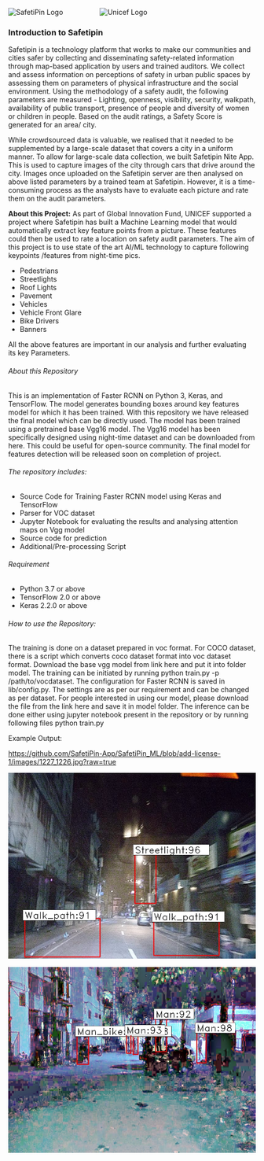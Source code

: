 <img src="https://safetipin.com/wp-content/uploads/2020/01/SafetiPin-Logo-1.png" alt="SafetiPin Logo" width="250" height="100" align="top">  &nbsp; &nbsp;&nbsp;&nbsp; &nbsp; &nbsp;&nbsp;&nbsp; &nbsp; &nbsp;&nbsp;&nbsp;  <img src="https://www.un.org/ruleoflaw/wp-content/uploads/2015/04/uniceflogo.png" alt="Unicef Logo" width="200" height="200">

###  Introduction to Safetipin

Safetipin is a technology platform that works to make our communities and cities safer by collecting and disseminating safety-related information through map-based application by users and trained auditors. We collect and assess information on perceptions of safety in urban public spaces by assessing them on parameters of physical infrastructure and the social environment. Using the methodology of a safety audit, the following parameters are measured - Lighting, openness, visibility, security, walkpath, availability of public transport, presence of people and diversity of women or children in people. Based on the audit ratings, a Safety Score is generated for an area/ city.

While crowdsourced data is valuable, we realised that it needed to be supplemented by a large-scale dataset that covers a city in a uniform manner. To allow for large-scale data collection, we built Safetipin Nite App. This is used to capture images of the city through cars that drive around the city. Images once uploaded on the Safetipin server are then analysed on above listed parameters by a trained team at Safetipin. However, it is a time-consuming process as the analysts have to evaluate each picture and rate them on the audit parameters. 

**About this Project:**
As part of Global Innovation Fund, UNICEF supported a project where Safetipin has built a Machine Learning model that would automatically extract key feature points from a picture. These features could then be used to rate a location on safety audit parameters. The aim of this project is to use state of the art AI/ML technology to capture following keypoints /features from night-time pics. 
- Pedestrians
- Streetlights
- Roof Lights
- Pavement
- Vehicles
- Vehicle Front Glare
- Bike Drivers
- Banners

All the above features are important in our analysis and further evaluating its key Parameters.

###### About this Repository

This is an implementation of Faster RCNN on Python 3, Keras, and TensorFlow. The model generates bounding boxes around key features model for which it has been trained. With this repository we have released the final model which can be directly used.
The model has been trained using a pretrained base Vgg16 model. The Vgg16 model has been specifically designed using night-time dataset and can be downloaded from here. This could be useful for open-source community. The final model for features detection will be released soon on completion of project.

###### The repository includes:
- Source Code for Training Faster RCNN model using Keras and TensorFlow
- Parser for VOC dataset
- Jupyter Notebook for evaluating the results and analysing attention maps on Vgg model
- Source code for prediction
- Additional/Pre-processing Script

###### Requirement
- Python 3.7 or above
- TensorFlow 2.0 or above
- Keras 2.2.0 or above

###### How to use the Repository:

The training is done on a dataset prepared in voc format. For COCO dataset, there is a script which converts coco dataset format into voc dataset format.
Download the base vgg model from link here and put it into folder model.
The training can be initiated by running python train.py -p /path/to/vocdataset.
The configuration for Faster RCNN is saved in lib/config.py. The settings are as per our requirement and can be changed as per dataset.
For people interested in using our model, please download the file from the link here and save it in model folder.
The inference can be done either using jupyter notebook present in the repository or by running following files python train.py

Example Output:

https://github.com/SafetiPin-App/SafetiPin_ML/blob/add-license-1/images/1227_1226.jpg?raw=true

![alt text](https://github.com/Aavesh/SafetiPin_ML/blob/master/images/47.jpg?raw=true)

![alt text](https://github.com/Aavesh/SafetiPin_ML/blob/master/images/18.jpg?raw=true)
